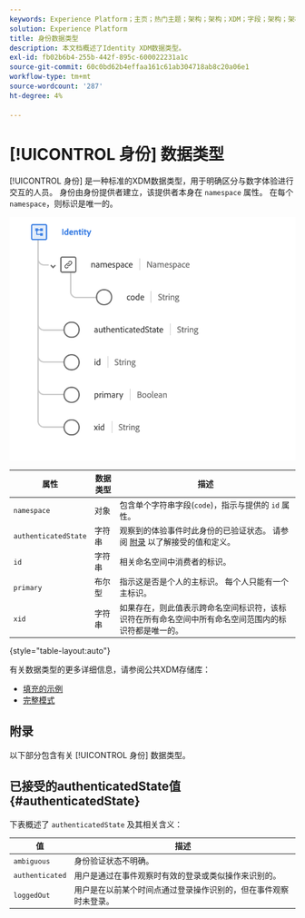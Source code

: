 ```yaml
---
keywords: Experience Platform；主页；热门主题；架构；架构；XDM；字段；架构；架构；身份；数据类型；数据类型；
solution: Experience Platform
title: 身份数据类型
description: 本文档概述了Identity XDM数据类型。
exl-id: fb02b6b4-255b-442f-895c-600022231a1c
source-git-commit: 60c0bd62b4effaa161c61ab304718ab8c20a06e1
workflow-type: tm+mt
source-wordcount: '287'
ht-degree: 4%

---
```


# [!UICONTROL 身份] 数据类型

[!UICONTROL 身份] 是一种标准的XDM数据类型，用于明确区分与数字体验进行交互的人员。 身份由身份提供者建立，该提供者本身在 `namespace` 属性。 在每个 `namespace`，则标识是唯一的。

<img src="../images/data-types/identity.png" width="550" /><br />

| 属性 | 数据类型 | 描述 |
| --- | --- | --- |
| `namespace` | 对象 | 包含单个字符串字段(`code`)，指示与提供的 `id` 属性。 |
| `authenticatedState` | 字符串 | 观察到的体验事件时此身份的已验证状态。 请参阅 [附录](#authenticatedState) 以了解接受的值和定义。 |
| `id` | 字符串 | 相关命名空间中消费者的标识。 |
| `primary` | 布尔型 | 指示这是否是个人的主标识。 每个人只能有一个主标识。 |
| `xid` | 字符串 | 如果存在，则此值表示跨命名空间标识符，该标识符在所有命名空间中所有命名空间范围内的标识符都是唯一的。 |

{style=&quot;table-layout:auto&quot;}

有关数据类型的更多详细信息，请参阅公共XDM存储库：

* [填充的示例](https://github.com/adobe/xdm/blob/master/components/datatypes/identity.example.1.json)
* [完整模式](https://github.com/adobe/xdm/blob/master/components/datatypes/identity.schema.json)

## 附录

以下部分包含有关 [!UICONTROL 身份] 数据类型。

## 已接受的authenticatedState值 {#authenticatedState}

下表概述了 `authenticatedState` 及其相关含义：

| 值 | 描述 |
| --- | --- |
| `ambiguous` | 身份验证状态不明确。 |
| `authenticated` | 用户是通过在事件观察时有效的登录或类似操作来识别的。 |
| `loggedOut` | 用户是在以前某个时间点通过登录操作识别的，但在事件观察时未登录。 |

